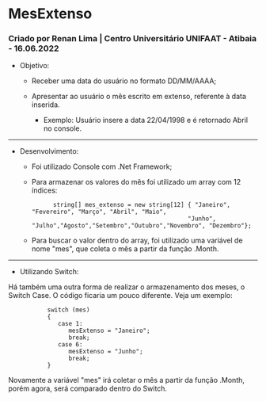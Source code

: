 # MesExtenso

### Criado por Renan Lima | Centro Universitário UNIFAAT - Atibaia - 16.06.2022


- Objetivo:

  - Receber uma data do usuário no formato DD/MM/AAAA;
  - Apresentar ao usuário o mês escrito em extenso, referente à data inserida.
    
    - Exemplo: Usuário insere a data 22/04/1998 e é retornado Abril no console.
                   
------------------------------------------------------------------------------------------------------ 

- Desenvolvimento: 

  - Foi utilizado Console com .Net Framework;
  - Para armazenar os valores do mês foi utilizado um array com 12 índices:
  
              string[] mes_extenso = new string[12] { "Janeiro", "Fevereiro", "Março", "Abril", "Maio",
                                                    "Junho", "Julho","Agosto","Setembro","Outubro","Novembro", "Dezembro"};
                                                    
  - Para buscar o valor dentro do array, foi utilizado uma variável de nome "mes", que coleta o mês a partir da função .Month.

------------------------------------------------------------------------------------------------------ 

- Utilizando Switch:

Há também uma outra forma de realizar o armazenamento dos meses, o Switch Case.
O código ficaria um pouco diferente. Veja um exemplo:

               switch (mes)
               {
                  case 1:
                     mesExtenso = "Janeiro";
                     break;
                  case 6:
                     mesExtenso = "Junho";
                     break;
               }
               
               
Novamente a variável "mes" irá coletar o mês a partir da função .Month, porém agora, será comparado dentro do Switch.              
                    
                    
                    
